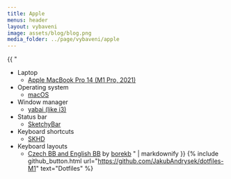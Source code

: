 ```yaml
---
title: Apple
menus: header
layout: vybaveni
image: assets/blog/blog.png
media_folder: ../page/vybaveni/apple
---
```


<div class="row">
  <div class="col-md-6">
  {{ "

- Laptop
    - [Apple MacBook Pro 14 (M1 Pro, 2021)](https://www.apple.com/cz/macbook-pro-14-and-16/)
- Operating system
    - [macOS](https://www.apple.com/cz/macos/)
- Window manager
    - [yabai (like i3)](https://github.com/koekeishiya/yabai)
- Status bar
    - [SketchyBar](https://github.com/FelixKratz/SketchyBar)
- Keyboard shortcuts
    - [SKHD](https://github.com/koekeishiya/skhd)
- Keyboard layouts
  - [Czech BB and English BB](https://github.com/borekb/macos-keyboards) by [borekb](https://github.com/borekb)
      " | markdownify }}
    {% include github_button.html
    url="https://github.com/JakubAndrysek/dotfiles-M1"
    text="Dotfiles"
    %}
      </div>
      <div class="col-6">
      </div>
</div>